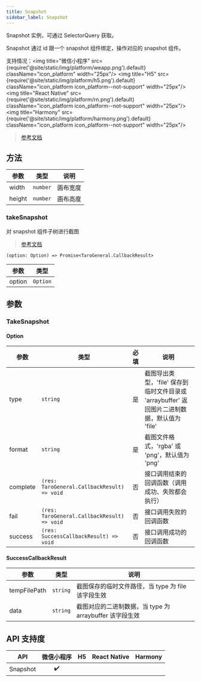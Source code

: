 ```yaml
---
title: Snapshot
sidebar_label: Snapshot
---
```


Snapshot 实例，可通过 SelectorQuery 获取。

Snapshot 通过 id 跟一个 snapshot 组件绑定，操作对应的 snapshot 组件。

支持情况：<img title="微信小程序" src={require('@site/static/img/platform/weapp.png').default} className="icon_platform" width="25px"/> <img title="H5" src={require('@site/static/img/platform/h5.png').default} className="icon_platform icon_platform--not-support" width="25px"/> <img title="React Native" src={require('@site/static/img/platform/rn.png').default} className="icon_platform icon_platform--not-support" width="25px"/> <img title="Harmony" src={require('@site/static/img/platform/harmony.png').default} className="icon_platform icon_platform--not-support" width="25px"/>

> [参考文档](https://developers.weixin.qq.com/miniprogram/dev/api/skyline/Snapshot.html)

## 方法

| 参数 | 类型 | 说明 |
| --- | --- | --- |
| width | `number` | 画布宽度 |
| height | `number` | 画布高度 |

### takeSnapshot

对 snapshot 组件子树进行截图

> [参考文档](https://developers.weixin.qq.com/miniprogram/dev/api/skyline/Snapshot.takeSnapshot.html)

```tsx
(option: Option) => Promise<TaroGeneral.CallbackResult>
```

| 参数 | 类型 |
| --- | --- |
| option | `Option` |

## 参数

### TakeSnapshot

#### Option

| 参数 | 类型 | 必填 | 说明 |
| --- | --- | :---: | --- |
| type | `string` | 是 | 截图导出类型，'file' 保存到临时文件目录或 'arraybuffer' 返回图片二进制数据，默认值为 'file' |
| format | `string` | 是 | 截图文件格式，'rgba' 或 'png'，默认值为 'png' |
| complete | `(res: TaroGeneral.CallbackResult) => void` | 否 | 接口调用结束的回调函数（调用成功、失败都会执行） |
| fail | `(res: TaroGeneral.CallbackResult) => void` | 否 | 接口调用失败的回调函数 |
| success | `(res: SuccessCallbackResult) => void` | 否 | 接口调用成功的回调函数 |

#### SuccessCallbackResult

| 参数 | 类型 | 说明 |
| --- | --- | --- |
| tempFilePath | `string` | 截图保存的临时文件路径，当 type 为 file 该字段生效 |
| data | `string` | 截图对应的二进制数据，当 type 为 arraybuffer 该字段生效 |

## API 支持度

| API | 微信小程序 | H5 | React Native | Harmony |
| :---: | :---: | :---: | :---: | :---: |
| Snapshot | ✔️ |  |  |  |
